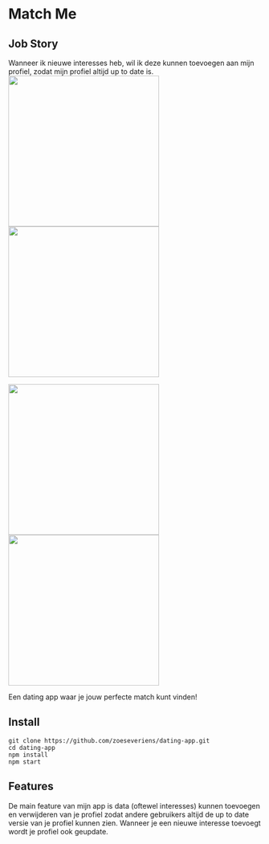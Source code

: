# Match Me

## Job Story
Wanneer ik nieuwe interesses heb, wil ik deze kunnen toevoegen aan mijn profiel, zodat mijn profiel altijd up to date is.
<img src="https://github.com/zoeseveriens/dating-app/blob/master/wiki-img/home-page.png" width="300"><img src="https://github.com/zoeseveriens/dating-app/blob/master/wiki-img/css.png" width="300">

<img src="https://github.com/zoeseveriens/dating-app/blob/master/wiki-img/home-html.png" width="300"><img src="https://github.com/zoeseveriens/dating-app/blob/master/wiki-img/css.png" width="300">

Een dating app waar je jouw perfecte match kunt vinden!

## Install 
`git clone https://github.com/zoeseveriens/dating-app.git`   
`cd dating-app`   
`npm install`   
`npm start`

## Features
De main feature van mijn app is data (oftewel interesses) kunnen toevoegen en verwijderen van je profiel zodat andere gebruikers altijd de up to date versie van je profiel kunnen zien. Wanneer je een nieuwe interesse toevoegt wordt je profiel ook geupdate.
